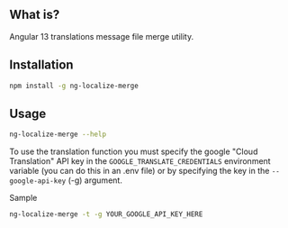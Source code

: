 ## What is?

Angular 13 translations message file merge utility.

## Installation

```bash
npm install -g ng-localize-merge
```

## Usage

```bash
ng-localize-merge --help
```

To use the translation function you must specify the google "Cloud Translation" API key in the `GOOGLE_TRANSLATE_CREDENTIALS` environment variable (you can do this in an .env file) or by specifying the key in the `--google-api-key` (-g) argument.

Sample
```bash
ng-localize-merge -t -g YOUR_GOOGLE_API_KEY_HERE
```
